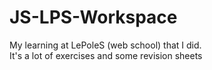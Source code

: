 # JS-LPS-Workspace

My learning at LePoleS (web school) that I did. \
It's a lot of exercises and some revision sheets
